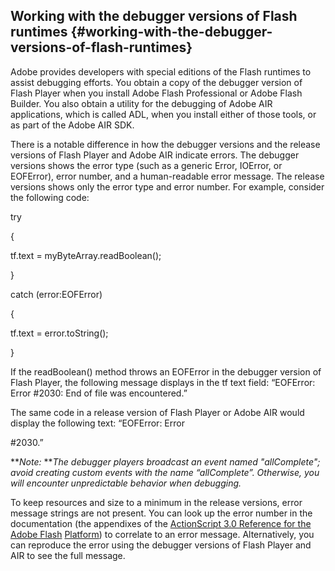 ## Working with the debugger versions of Flash runtimes {#working-with-the-debugger-versions-of-flash-runtimes}

Adobe provides developers with special editions of the Flash runtimes to assist debugging efforts. You obtain a copy of the debugger version of Flash Player when you install Adobe Flash Professional or Adobe Flash Builder. You also obtain a utility for the debugging of Adobe AIR applications, which is called ADL, when you install either of those tools, or as part of the Adobe AIR SDK.

There is a notable difference in how the debugger versions and the release versions of Flash Player and Adobe AIR indicate errors. The debugger versions shows the error type (such as a generic Error, IOError, or EOFError), error number, and a human-readable error message. The release versions shows only the error type and error number. For example, consider the following code:

try

{

tf.text = myByteArray.readBoolean();

}

catch (error:EOFError)

{

tf.text = error.toString();

}

If the readBoolean() method throws an EOFError in the debugger version of Flash Player, the following message displays in the tf text field: “EOFError: Error #2030: End of file was encountered.”

The same code in a release version of Flash Player or Adobe AIR would display the following text: “EOFError: Error

#2030.”

**_Note:_ **_The debugger players broadcast an event named &quot;allComplete&quot;; avoid creating custom events with the name “allComplete”. Otherwise, you will encounter unpredictable behavior when debugging._

To keep resources and size to a minimum in the release versions, error message strings are not present. You can look up the error number in the documentation (the appendixes of the [ActionScript 3.0 Reference for the Adobe Flash](http://help.adobe.com/en_US/FlashPlatform/reference/actionscript/3/runtimeErrors.html) [Platform](http://help.adobe.com/en_US/FlashPlatform/reference/actionscript/3/runtimeErrors.html)) to correlate to an error message. Alternatively, you can reproduce the error using the debugger versions of Flash Player and AIR to see the full message.